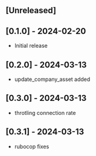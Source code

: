 ## [Unreleased]

## [0.1.0] - 2024-02-20
- Initial release

## [0.2.0] - 2024-03-13
- update_company_asset added

## [0.3.0] - 2024-03-13
- throtling connection rate

## [0.3.1] - 2024-03-13
- rubocop fixes

